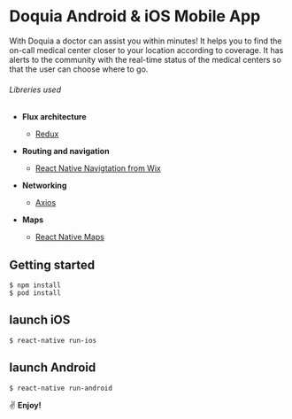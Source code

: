 # Doquia Android & iOS Mobile App
With Doquia a doctor can assist you within minutes! It helps you to find the on-call medical center closer to your location according to coverage. It has alerts to the community with the real-time status of the medical centers so that the user can choose where to go.

###### Libreries used

- **Flux architecture**
  -  [Redux](https://redux.js.org/introduction) 
  
- **Routing and navigation**
  -  [React Native Navigtation from Wix](https://github.com/wix/react-native-navigation)   
  
- **Networking**
  -  [Axios](https://github.com/axios/axios)   

- **Maps**
  -  [React Native Maps](https://github.com/react-community/react-native-maps)   

## Getting started
```
$ npm install
$ pod install
```

## launch iOS
``$ react-native run-ios``

## launch Android
``$ react-native run-android``

:v: **Enjoy!**
